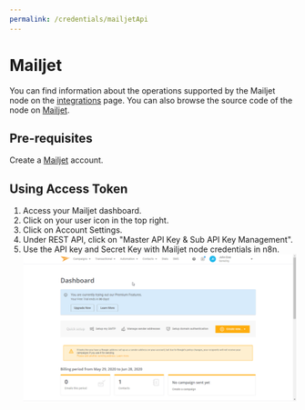 ```yaml
---
permalink: /credentials/mailjetApi
---
```



# Mailjet
You can find information about the operations supported by the Mailjet node on the [integrations](https://n8n.io/integrations/n8n-nodes-base.mailjet) page. You can also browse the source code of the node on [Mailjet](https://github.com/n8n-io/n8n/tree/master/packages/nodes-base/nodes/Mailjet).

## Pre-requisites

Create a [Mailjet](https://www.mailjet.com/) account.

## Using Access Token

1. Access your Mailjet dashboard.
2. Click on your user icon in the top right.
3. Click on Account Settings.
4. Under REST API, click on "Master API Key & Sub API Key Management".
5. Use the API key and Secret Key with Mailjet node credentials in n8n.
![Getting Mailjet credentials](./using-access-token.gif)





